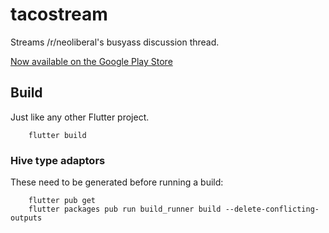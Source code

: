 # tacostream

Streams /r/neoliberal's busyass discussion thread.

[Now available on the Google Play Store](https://play.google.com/store/apps/details?id=ca.inhumantsar.tacostream)

## Build

Just like any other Flutter project.

        flutter build

### Hive type adaptors

These need to be generated before running a build:

        flutter pub get
        flutter packages pub run build_runner build --delete-conflicting-outputs
